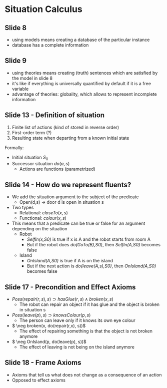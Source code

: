 # Situation Calculus

## Slide 8
- using models means creating a database of the particular instance
- database has a complete information

## Slide 9
- using theories means creating (truth) sentences which are satisfied by the model in slide 8
- it's like if everything is universally quantified by default if it is a free variable
- advantage of theories: globality, which allows to represent incomplete information

## Slide 13 - Definition of situation
1. Finite list of actions (kind of stored in reverse order)
2. First-order term (?)
3. Resulting state when departing from a known initial state 

Formally:
  - Initial situation $S_0$
  - Successor situation $do(a,s)$
    - Actions are functions (parametrized)

## Slide 14 - How do we represent fluents?
- We add the situation argument to the subject of the predicate
  - Open(d,s) $\rightarrow$ door d is open in situation s
- Two types
  - Relational: $closeTo(x,s)$
  - Functional: $colour(x,s)$
- This means that a predicate can be true or false for an argument depending on the situation
  - Robot
    - *SelfIn(x,S0)* is true if x is A and the robot starts from room A
    - But if the robot does *do(GoTo(B),S0)*, then *SelfIn(A,S0)* becomes false
  - Island
    - *OnIsland(A,S0)* is true if A is on the island
    - But if the next action is *do(leave(A,s),S0)*, then *OnIsland(A,S0)* becomes false

## Slide 17 - Precondition and Effect Axioms
- $Poss(repair(r,s),s) \supset hasGlue(r,s) \land broken(x,s)$
  - The robot can repair an object if it has glue and the object is broken in situation s
- $Poss(leave(p),s) \supset knowsColour(p,s)$
  - The person can leave only if it knows its own eye colour
- $ \neg broken(x, do(repair(r,x), s))$
  - The effect of repairing something is that the object is not broken anymore
- $ \neg OnIsland(p, do(leave(p), s))$
  - The effect of leaving is not being on the island anymore

## Slide 18 - Frame Axioms
- Axioms that tell us what does not change as a consequence of an action
- Opposed to effect axioms
